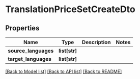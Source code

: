 # TranslationPriceSetCreateDto

## Properties
Name | Type | Description | Notes
------------ | ------------- | ------------- | -------------
**source_languages** | **list[str]** |  | 
**target_languages** | **list[str]** |  | 

[[Back to Model list]](../README.md#documentation-for-models) [[Back to API list]](../README.md#documentation-for-api-endpoints) [[Back to README]](../README.md)

